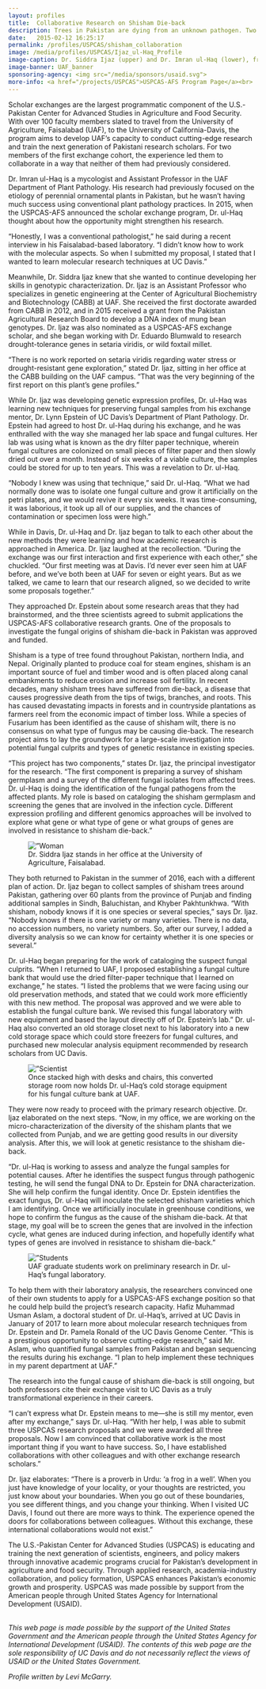 ```yaml
---
layout: profiles
title:  Collaborative Research on Shisham Die-back
description: Trees in Pakistan are dying from an unknown pathogen. Two UAF faculty researchers unite to find out the culprit and address the disease.
date:   2015-02-12 16:25:17
permalink: /profiles/USPCAS/shisham_collaboration
image: /media/profiles/USPCAS/Ijaz_ul-Haq_Profile
image-caption: Dr. Siddra Ijaz (upper) and Dr. Imran ul-Haq (lower), from the University of Agriculture, Faisalabad.
image-banner: UAF_banner
sponsoring-agency: <img src="/media/sponsors/usaid.svg">
more-info: <a href="/projects/USPCAS">USPCAS-AFS Program Page</a><br>
---
```

Scholar exchanges are the largest programmatic component of the U.S.-Pakistan Center for Advanced Studies in Agriculture and Food Security. With over 100 faculty members slated to travel from the University of Agriculture, Faisalabad (UAF), to the University of California-Davis, the program aims to develop UAF’s capacity to conduct cutting-edge research and train the next generation of Pakistani research scholars. For two members of the first exchange cohort, the experience led them to collaborate in a way that neither of them had previously considered. <br>

Dr. Imran ul-Haq is a mycologist and Assistant Professor in the UAF Department of Plant Pathology. His research had previously focused on the etiology of perennial ornamental plants in Pakistan, but he wasn’t having much success using conventional plant pathology practices. In 2015, when the USPCAS-AFS announced the scholar exchange program, Dr. ul-Haq thought about how the opportunity might strengthen his research. <br>

“Honestly, I was a conventional pathologist,” he said during a recent interview in his Faisalabad-based laboratory. “I didn’t know how to work with the molecular aspects. So when I submitted my proposal, I stated that I wanted to learn molecular research techniques at UC Davis.” <br>

Meanwhile, Dr. Siddra Ijaz knew that she wanted to continue developing her skills in genotypic characterization. Dr. Ijaz is an Assistant Professor who specializes in genetic engineering at the Center of Agricultural Biochemistry and Biotechnology (CABB) at UAF. She received the first doctorate awarded from CABB in 2012, and in 2015 received a grant from the Pakistan Agricultural Research Board to develop a DNA index of mung bean genotypes. Dr. Ijaz was also nominated as a USPCAS-AFS exchange scholar, and she began working with Dr. Eduardo Blumwald to research drought-tolerance genes in setaria viridis, or wild foxtail millet.  <br>

“There is no work reported on setaria viridis regarding water stress or drought-resistant gene exploration,” stated Dr. Ijaz, sitting in her office at the CABB building on the UAF campus. “That was the very beginning of the first report on this plant’s gene profiles.” <br>

While Dr. Ijaz was developing genetic expression profiles, Dr. ul-Haq was learning new techniques for preserving fungal samples from his exchange mentor, Dr. Lynn Epstein of UC Davis’s Department of Plant Pathology. Dr. Epstein had agreed to host Dr. ul-Haq during his exchange, and he was enthralled with the way she managed her lab space and fungal cultures. Her lab was using what is known as the dry filter paper technique, wherein fungal cultures are colonized on small pieces of filter paper and then slowly dried out over a month. Instead of six weeks of a viable culture, the samples could be stored for up to ten years. This was a revelation to Dr. ul-Haq.  <br>

“Nobody I knew was using that technique,” said Dr. ul-Haq.  “What we had normally done was to isolate one fungal culture and grow it artificially on the petri plates, and we would revive it every six weeks. It was time-consuming, it was laborious, it took up all of our supplies, and the chances of contamination or specimen loss were high.” <br>

While in Davis, Dr. ul-Haq and Dr. Ijaz began to talk to each other about the new methods they were learning and how academic research is approached in America. Dr. Ijaz laughed at the recollection. “During the exchange was our first interaction and first experience with each other,” she chuckled. “Our first meeting was at Davis. I’d never ever seen him at UAF before, and we’ve both been at UAF for seven or eight years. But as we talked, we came to learn that our research aligned, so we decided to write some proposals together.” <br>

They approached Dr. Epstein about some research areas that they had brainstormed, and the three scientists agreed to submit applications the USPCAS-AFS collaborative research grants. One of the proposals to investigate the fungal origins of shisham die-back in Pakistan was approved and funded.  <br>

Shisham is a type of tree found throughout Pakistan, northern India, and Nepal. Originally planted to produce coal for steam engines, shisham is an important source of fuel and timber wood and is often placed along canal embankments to reduce erosion and increase soil fertility. In recent decades, many shisham trees have suffered from die-back, a disease that causes progressive death from the tips of twigs, branches, and roots. This has caused devastating impacts in forests and in countryside plantations as farmers reel from the economic impact of timber loss. While a species of Fusarium has been identified as the cause of shisham wilt, there is no consensus on what type of fungus may be causing die-back. The research project aims to lay the groundwork for a large-scale investigation into potential fungal culprits and types of genetic resistance in existing species. <br>

“This project has two components,” states Dr. Ijaz, the principal investigator for the research. “The first component is preparing a survey of shisham germplasm and a survey of the different fungal isolates from affected trees. Dr. ul-Haq is doing the identification of the fungal pathogens from the affected plants. My role is based on cataloging the shisham germplasm and screening the genes that are involved in the infection cycle. Different expression profiling and different genomics approaches will be involved to explore what gene or what type of gene or what groups of genes are involved in resistance to shisham die-back.” <br>

<div class="figure">
<figure>
<img src=”/media/profiles/USPCAS/UAF_Ijaz_Office.jpg” alt=”Woman wearing dupatta show scientific equipment for genomic sequencing”>
<figcaption>Dr. Siddra Ijaz stands in her office at the University of Agriculture, Faisalabad.</figcaption>
</figure></div>

They both returned to Pakistan in the summer of 2016, each with a different plan of action. Dr. Ijaz began to collect samples of shisham trees around Pakistan, gathering over 60 plants from the province of Punjab and finding additional samples in Sindh, Baluchistan, and Khyber Pakhtunkhwa. “With shisham, nobody knows if it is one species or several species,” says Dr. Ijaz. “Nobody knows if there is one variety or many varieties. There is no data, no accession numbers, no variety numbers. So, after our survey, I added a diversity analysis so we can know for certainty whether it is one species or several.” <br>

Dr. ul-Haq began preparing for the work of cataloging the suspect fungal culprits. “When I returned to UAF, I proposed establishing a fungal culture bank that would use the dried filter-paper technique that I learned on exchange,” he states. “I listed the problems that we were facing using our old preservation methods, and stated that we could work more efficiently with this new method. The proposal was approved and we were able to establish the fungal culture bank. We revised this fungal laboratory with new equipment and based the layout directly off of Dr. Epstein’s lab.” Dr. ul-Haq also converted an old storage closet next to his laboratory into a new cold storage space which could store freezers for fungal cultures, and purchased new molecular analysis equipment recommended by research scholars from UC Davis. <br>

<div class="figure">
<figure>
<img src=”/media/profiles/USPCAS/UAF_Fungal_Storage.jpg” alt=”Scientist stands in lab room with freezers and cold storage systems”>
<figcaption>Once stacked high with desks and chairs, this converted storage room now holds Dr. ul-Haq’s cold storage equipment for his fungal culture bank at UAF.</figcaption>
</figure></div>

They were now ready to proceed with the primary research objective. Dr. Ijaz elaborated on the next steps. “Now, in my office, we are working on the micro-characterization of the diversity of the shisham plants that we collected from Punjab, and we are getting good results in our diversity analysis. After this, we will look at genetic resistance to the shisham die-back. <br>

“Dr. ul-Haq is working to assess and analyze the fungal samples for potential causes. After he identifies the suspect fungus through pathogenic testing, he will send the fungal DNA to Dr. Epstein for DNA characterization. She will help confirm the fungal identity. Once Dr. Epstein identifies the exact fungus, Dr. ul-Haq will inoculate the selected shisham varieties which I am identifying. Once we artificially inoculate in greenhouse conditions, we hope to confirm the fungus as the cause of the shisham die-back. At that stage, my goal will be to screen the genes that are involved in the infection cycle, what genes are induced during infection, and hopefully identify what types of genes are involved in resistance to shisham die-back.” <br>

<div class="figure">
<figure>
<img src=”/media/profiles/USPCAS/UAF_Fungal_Laboratory.jpg” alt=”Students sit at a lab bench surrounded by supplies”>
<figcaption>UAF graduate students work on preliminary research in Dr. ul-Haq’s fungal laboratory.</figcaption>
</figure></div>

To help them with their laboratory analysis, the researchers convinced one of their own students to apply for a USPCAS-AFS exchange position so that he could help build the project’s research capacity. Hafiz Muhammad Usman Aslam, a doctoral student of Dr. ul-Haq’s, arrived at UC Davis in January of 2017 to learn more about molecular research techniques from Dr. Epstein and Dr. Pamela Ronald of the UC Davis Genome Center. “This is a prestigious opportunity to observe cutting-edge research,” said Mr. Aslam, who quantified fungal samples from Pakistan and began sequencing the results during his exchange. “I plan to help implement these techniques in my parent department at UAF.” <br>

The research into the fungal cause of shisham die-back is still ongoing, but both professors cite their exchange visit to UC Davis as a truly transformational experience in their careers.  <br>

“I can’t express what Dr. Epstein means to me—she is still my mentor, even after my exchange,” says Dr. ul-Haq. “With her help, I was able to submit three USPCAS research proposals and we were awarded all three proposals. Now I am convinced that collaborative work is the most important thing if you want to have success. So, I have established collaborations with other colleagues and with other exchange research scholars.” <br>

Dr. Ijaz elaborates: “There is a proverb in Urdu: ‘a frog in a well’. When you just have knowledge of your locality, or your thoughts are restricted, you just know about your boundaries. When you go out of these boundaries, you see different things, and you change your thinking. When I visited UC Davis, I found out there are more ways to think. The experience opened the doors for collaborations between colleagues. Without this exchange, these international collaborations would not exist.” <br>


The U.S.-Pakistan Center for Advanced Studies (USPCAS) is educating and training the next generation of scientists, engineers, and policy makers through innovative academic programs crucial for Pakistan’s development in agriculture and food security. Through applied research, academia-industry collaboration, and policy formation, USPCAS enhances Pakistan’s economic growth and prosperity. USPCAS was made possible by support from the American people through United States Agency for International Development (USAID). <br>
<br>

<i>This web page is made possible by the support of the United States Government and the American people through the United States Agency for International Development (USAID). The contents of this web page are the sole responsibility of UC Davis and do not necessarily reflect the views of USAID or the United States Government.</i><br>

<p><i>Profile written by Levi McGarry.</i></p>
